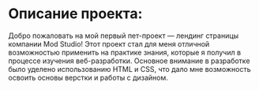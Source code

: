 # Описание проекта:

Добро пожаловать на мой первый пет-проект — лендинг страницы компании Mod Studio! Этот проект стал для меня отличной возможностью применить на практике знания, которые я получил в процессе изучения веб-разработки. Основное внимание в разработке было уделено использованию HTML и CSS, что дало мне возможность освоить основы верстки и работы с дизайном.
